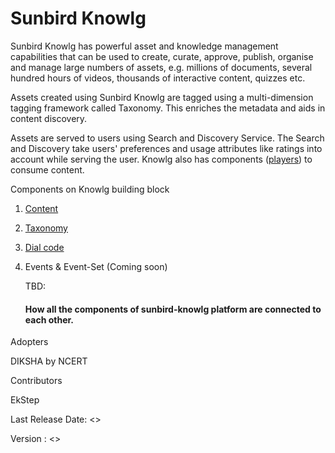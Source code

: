 # Sunbird Knowlg

Sunbird Knowlg has powerful asset and knowledge management capabilities that can be used to create, curate, approve, publish, organise and manage large numbers of assets, e.g. millions of documents, several hundred hours of videos, thousands of interactive content, quizzes etc.&#x20;

Assets created using Sunbird Knowlg are tagged using a multi-dimension tagging framework called Taxonomy.  This enriches the metadata and aids in content discovery.

Assets are served to users using Search and Discovery Service.  The Search and Discovery take users' preferences and usage attributes like ratings into account while serving the user. Knowlg also has components ([players](learn/docs/content-management/player/)) to consume content. &#x20;



Components on Knowlg building block

1. [Content](learn/docs/content-management/)
2. [Taxonomy](learn/docs/taxonomy/)
3. [Dial code](learn/docs/dialcode/)
4.  Events & Event-Set (Coming soon)



    TBD:&#x20;

    #### How all the components of sunbird-knowlg platform are connected to each other.





Adopters&#x20;

DIKSHA by NCERT

Contributors&#x20;

EkStep

Last Release Date: <>

Version : <>


